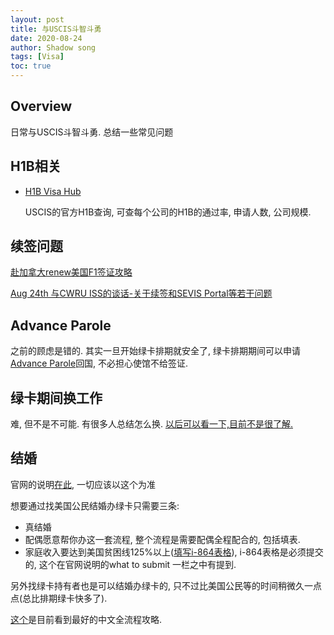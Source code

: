 ```yaml
---
layout: post
title: 与USCIS斗智斗勇
date: 2020-08-24
author: Shadow song
tags: [Visa]
toc: true
---
```


## Overview

日常与USCIS斗智斗勇.  总结一些常见问题

## H1B相关

- [H1B Visa Hub](https://www.uscis.gov/tools/reports-and-studies/h-1b-employer-data-hub)

	USCIS的官方H1B查询, 可查每个公司的H1B的通过率, 申请人数, 公司规模. 

## 续签问题

[赴加拿大renew美国F1签证攻略](https://moguz.us/t/631/)

[Aug 24th 与CWRU ISS的谈话-关于续签和SEVIS Portal等若干问题](../uploads/CWRU_ISS_Transcript_08-24-2020.pdf)

## Advance Parole

之前的顾虑是错的. 其实一旦开始绿卡排期就安全了, 绿卡排期期间可以申请[Advance Parole](https://www.uscis.gov/i-131)回国, 不必担心使馆不给签证. 

## 绿卡期间换工作

难, 但不是不可能. 有很多人总结怎么换. [以后可以看一下,目前不是很了解.](https://www.visatopia.com/%E8%81%8C%E4%B8%9A%E7%A7%BB%E6%B0%91%E7%94%B3%E8%AF%B7%E8%BF%87%E7%A8%8B%E4%B8%AD%E7%9A%84%E5%B7%A5%E4%BD%9C%E8%BD%AC%E6%8D%A2%E5%BA%94%E6%B3%A8%E6%84%8F%E7%9A%84%E9%97%AE%E9%A2%98/) 

## 结婚

官网的说明[在此](https://www.uscis.gov/green-card/green-card-eligibility/green-card-for-immediate-relatives-of-us-citizen), 一切应该以这个为准

想要通过找美国公民结婚办绿卡只需要三条: 

- 真结婚
- 配偶愿意帮你办这一套流程, 整个流程是需要配偶全程配合的, 包括填表. 
- 家庭收入要达到美国贫困线125%以上([填写i-864表格](https://www.uscis.gov/green-card/green-card-processes-and-procedures/affidavit-of-support)), i-864表格是必须提交的, 这个在官网说明的what to submit 一栏之中有提到. 

另外找绿卡持有者也是可以结婚办绿卡的, 只不过比美国公民等的时间稍微久一点点(总比排期绿卡快多了). 

[这个](https://www.uscis.gov/green-card/green-card-eligibility/green-card-for-immediate-relatives-of-us-citizen)是目前看到最好的中文全流程攻略. 